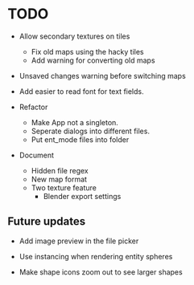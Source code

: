 # TODO
- Allow secondary textures on tiles
  - Fix old maps using the hacky tiles
  - Add warning for converting old maps
- Unsaved changes warning before switching maps
- Add easier to read font for text fields.

- Refactor
  - Make App not a singleton.
  - Seperate dialogs into different files.
  - Put ent_mode files into folder

- Document
  - Hidden file regex
  - New map format
  - Two texture feature
    - Blender export settings

## Future updates

- Add image preview in the file picker

- Use instancing when rendering entity spheres

- Make shape icons zoom out to see larger shapes

